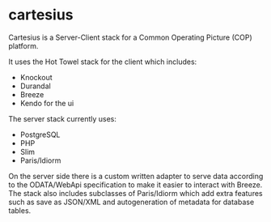 cartesius
=========

Cartesius is a Server-Client stack for a Common Operating Picture (COP) platform.

It uses the Hot Towel stack for the client which includes:

* Knockout
* Durandal
* Breeze
* Kendo for the ui

The server stack currently uses:

* PostgreSQL
* PHP
* Slim
* Paris/Idiorm

On the server side there is a custom written adapter to serve data according to the ODATA/WebApi specification to make it easier to interact with Breeze.
The stack also includes subclasses of Paris/Idiorm which add extra features such as save as JSON/XML and autogeneration of metadata for database tables.


